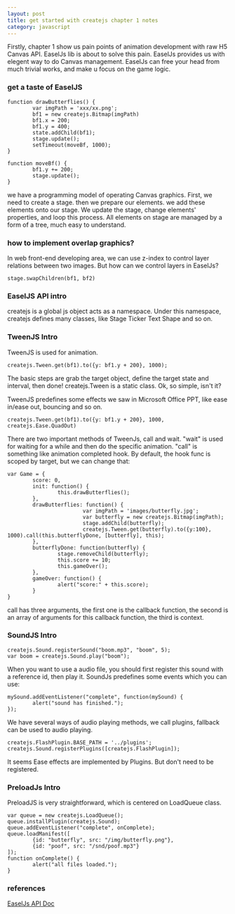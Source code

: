 ```yaml
---
layout: post
title: get started with createjs chapter 1 notes
category: javascript
---
```


Firstly, chapter 1 show us pain points of animation development with raw H5 Canvas API. EaselJs lib is about to 
solve this pain. EaselJs provides us with elegent way to do Canvas management. EaselJs can free your head from much
trivial works, and make u focus on the game logic.

### get a taste of EaselJS
```
function drawButterflies() {
        var imgPath = 'xxx/xx.png';
        bf1 = new createjs.Bitmap(imgPath)
        bf1.x = 200;
        bf1.y = 400;
        state.addChild(bf1);
        stage.update();
        setTimeout(moveBf, 1000);
}

function moveBf() {
        bf1.y += 200;
        stage.update();
}
```
we have a programming model of operating Canvas graphics. First, we need to create a stage.
then we prepare our elements. we add these elements onto our stage. We update the stage, change elements' properties,
and loop this process.
All elements on stage are managed by a form of a tree, much easy to understand.

### how to implement overlap graphics?
In web front-end developing area, we can use z-index to control layer relations between two images. But how can we 
control layers in EaselJs?
```
stage.swapChildren(bf1, bf2)
```

### EaselJS API intro
createjs is a global js object acts as a namespace. Under this namespace, createjs defines many classes, 
like Stage Ticker Text Shape and so on.

### TweenJS Intro
TweenJS is used for animation.
```
createjs.Tween.get(bf1).to({y: bf1.y + 200}, 1000);
```
The basic steps are grab the target object, define the target state and interval, then done!
createjs.Tween is a static class. Ok, so simple, isn't it?

TweenJS predefines some effects we saw in Microsoft Office PPT, like ease in/ease out, bouncing and so on.
```
createjs.Tween.get(bf1).to({y: bf1.y + 200}, 1000, createjs.Ease.QuadOut)
```
There are two important methods of TweenJs, call and wait. "wait" is used for waiting for a while and then do the 
specific animation. "call" is something like animation completed hook.
By default, the hook func is scoped by target, but we can change that:

```
var Game = {
        score: 0,
        init: function() {
                this.drawButterflies();
        },
        drawButterflies: function() {
                        var imgPath = 'images/butterfly.jpg';
                        var butterfly = new createjs.Bitmap(imgPath);
                        stage.addChild(butterfly);
                        createjs.Tween.get(butterfly).to({y:100}, 1000).call(this.butterflyDone, [butterfly], this);
        },
        butterflyDone: function(butterfly) {
                stage.removeChild(butterfly);
                this.score += 10;
                this.gameOver();
        },
        gameOver: function() {
                alert("score:" + this.score);
        }
}
```
call has three arguments, the first one is the callback function, the second is an array of arguments for this callback function, the third is context.

### SoundJS Intro
```
createjs.Sound.registerSound("boom.mp3", "boom", 5);
var boom = createjs.Sound.play("boom");
```
When you want to use a audio file, you should first register this sound with a reference id, then play it. 
SoundJs predefines some events which you can use:
```
mySound.addEventListener("complete", function(mySound) {
        alert("sound has finished.");
});
```
We have several ways of audio playing methods, we call
plugins, fallback can be used to audio playing.

```
createjs.FlashPlugin.BASE_PATH = '../plugins';
createjs.Sound.registerPlugins([createjs.FlashPlugin]);
```
It seems Ease effects are implemented by Plugins. But don't need to be registered.

### PreloadJs Intro
PreloadJS is very straightforward, which is centered on LoadQueue class.
```
var queue = new createjs.LoadQueue();
queue.installPlugin(createjs.Sound);
queue.addEventListener("complete", onComplete);
queue.loadManifest([
        {id: "butterfly", src: "/img/butterfly.png"},
        {id: "poof", src: "/snd/poof.mp3"}
]);
function onComplete() {
        alert("all files loaded.");
}
```


### references
[EaselJs API Doc](http://createjs.cc/easeljs/docs/modules/EaselJS.html)

